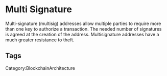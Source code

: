 # Multi Signature

Multi-signature (multisig) addresses allow multiple parties to require more
than one key to authorize a transaction. The needed number of signatures is
agreed at the creation of the address. Multisignature addresses have a much
greater resistance to theft.

## Tags

Category:BlockchainArchitecture
